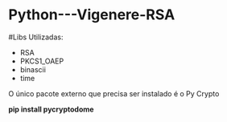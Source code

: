 # Python---Vigenere-RSA
#Libs Utilizadas:
<ul>
<li>RSA</li>
<li>PKCS1_OAEP</li>
<li>binascii</li>
<li>time</li>
</ul>
O único pacote externo que precisa ser instalado é o Py Crypto

<strong>pip install pycryptodome

